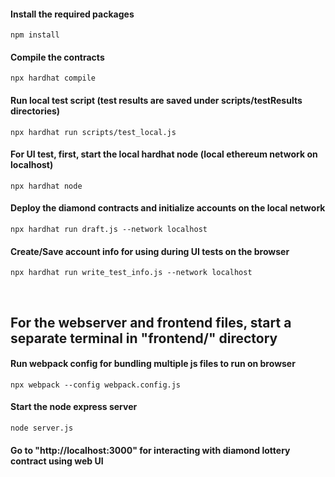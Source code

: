 #### Install the required packages

```
npm install
```

#### Compile the contracts

```
npx hardhat compile
```

#### Run local test script (test results are saved under scripts/testResults directories)

```
npx hardhat run scripts/test_local.js
```

#### For UI test, first, start the local hardhat node (local ethereum network on localhost)

```
npx hardhat node
```

#### Deploy the diamond contracts and initialize accounts on the local network

```
npx hardhat run draft.js --network localhost
```

#### Create/Save account info for using during UI tests on the browser

```
npx hardhat run write_test_info.js --network localhost
```

<br>

## For the webserver and frontend files, start a separate terminal in "frontend/" directory

#### Run webpack config for bundling multiple js files to run on browser

```
npx webpack --config webpack.config.js
```

#### Start the node express server

```
node server.js
```

#### Go to "http://localhost:3000" for interacting with diamond lottery contract using web UI
